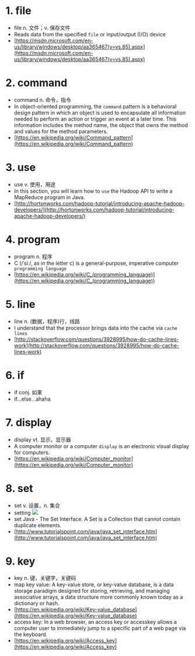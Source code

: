 # 1. file
- file n. 文件；v. 保存文件
- Reads data from the specified `file` or input/output (I/O) device
- [https://msdn.microsoft.com/en-us/library/windows/desktop/aa365467(v=vs.85).aspx](https://msdn.microsoft.com/en-us/library/windows/desktop/aa365467(v=vs.85).aspx)

# 2. command
- command n. 命令，指令
- In object-oriented programming, the `command` pattern is a behavioral design pattern in which an object is used to encapsulate all information needed to perform an action or trigger an event at a later time. This information includes the method name, the object that owns the method and values for the method parameters.
- [https://en.wikipedia.org/wiki/Command_pattern](https://en.wikipedia.org/wiki/Command_pattern)

# 3. use
- use v. 使用，用途
- In this section, you will learn how to `use` the Hadoop API to write a MapReduce program in Java.
- [http://hortonworks.com/hadoop-tutorial/introducing-apache-hadoop-developers/](http://hortonworks.com/hadoop-tutorial/introducing-apache-hadoop-developers/)

# 4. program
- program n. 程序
- C (/ˈsiː/, as in the letter c) is a general-purpose, imperative computer` programming language`
- [https://en.wikipedia.org/wiki/C_(programming_language)](https://en.wikipedia.org/wiki/C_(programming_language))

# 5. line
- line n. (数据，程序)行，线路
- I understand that the processor brings data into the cache via `cache lines`
- [http://stackoverflow.com/questions/3928995/how-do-cache-lines-work](http://stackoverflow.com/questions/3928995/how-do-cache-lines-work)

# 6. if
- if conj. 如果
- if...else...ahaha

# 7. display
- display vt. 显示，显示器
- A computer monitor or a computer `display` is an electronic visual display for computers. 
- [https://en.wikipedia.org/wiki/Computer_monitor](https://en.wikipedia.org/wiki/Computer_monitor)

# 8. set
- set v. 设置，n. 集合
- setting ![](http://findicons.com/files/icons/88/mac/256/setting.png)
- set Java - The Set Interface. A Set is a Collection that cannot contain duplicate elements. 
- [http://www.tutorialspoint.com/java/java_set_interface.htm](http://www.tutorialspoint.com/java/java_set_interface.htm)

# 9. key
- key n. 键，关键字，关键码
- map key value: A key-value store, or key-value database, is a data storage paradigm designed for storing, retrieving, and managing associative arrays, a data structure more commonly known today as a dictionary or hash. 
- [https://en.wikipedia.org/wiki/Key-value_database](https://en.wikipedia.org/wiki/Key-value_database)
- access key: In a web browser, an access key or accesskey allows a computer user to immediately jump to a specific part of a web page via the keyboard.
- [https://en.wikipedia.org/wiki/Access_key](https://en.wikipedia.org/wiki/Access_key)
